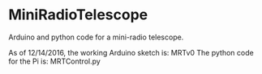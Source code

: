 # MiniRadioTelescope
Arduino and python code for a mini-radio telescope.

As of 12/14/2016, the working Arduino sketch is: MRTv0
The python code for the Pi is: MRTControl.py
